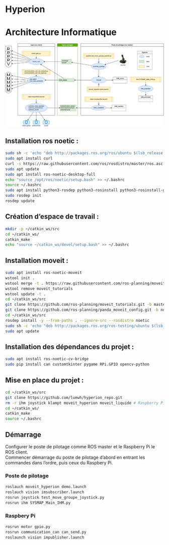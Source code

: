 # Hyperion

# Architecture Informatique
![Architecture Informatique](/doc/Informatique-Architecture%20Informatique.png)


## Installation ros noetic :
```sh
sudo sh -c 'echo "deb http://packages.ros.org/ros/ubuntu $(lsb_release -sc) main" > /etc/apt/sources.list.d/ros-latest.list'
sudo apt install curl
curl -s https://raw.githubusercontent.com/ros/rosdistro/master/ros.asc | sudo apt-key add -
sudo apt update
sudo apt install ros-noetic-desktop-full
echo "source /opt/ros/noetic/setup.bash" >> ~/.bashrc
source ~/.bashrc
sudo apt install python3-rosdep python3-rosinstall python3-rosinstall-generator python3-wstool build-essential
sudo rosdep init
rosdep update
```
## Création d’espace de travail :
```sh
mkdir -p ~/catkin_ws/src
cd ~/catkin_ws/
catkin_make
echo "source ~/catkin_ws/devel/setup.bash" >> ~/.bashrc
```
## Installation moveit : 
```sh
sudo apt install ros-noetic-moveit
wstool init .
wstool merge -t . https://raw.githubusercontent.com/ros-planning/moveit/master/moveit.rosinstall
wstool remove moveit_tutorials
wstool update -t .
cd ~/catkin_ws/src
git clone https://github.com/ros-planning/moveit_tutorials.git -b master
git clone https://github.com/ros-planning/panda_moveit_config.git -b noetic-devel
cd ~/catkin_ws/src
rosdep install -y --from-paths . --ignore-src --rosdistro noetic
sudo sh -c 'echo "deb http://packages.ros.org/ros-testing/ubuntu $(lsb_release -sc) main" > /etc/apt/sources.list.d/ros-latest.list'
sudo apt update
```
## Installation des dépendances du projet :
```sh
sudo apt install ros-noetic-cv-bridge
sudo pip install can customtkinter pygame RPi.GPIO opencv-python
```
## Mise en place du projet :
```sh
cd ~/catkin_ws/src
git clone https://github.com/luewh/hyperion_repo.git
rm -r ihm joystick klampt moveit_hyperion moveit_liquide # Raspberry Pi seulement
cd ~/catkin_ws/
catkin_make
source ~/.bashrc
```
## Démarrage
Configurer le poste de pilotage comme ROS master et le Raspberry Pi le ROS client.   
Commencer démarrage du poste de pilotage d’abord en entrant les commandes dans l’ordre, puis ceux du Raspbery Pi.
### Poste de pilotage
```sh
roslauch moveit_hyperion demo.launch
roslauch vision imsubscriber.launch
rosrun joystick test_move_groupe_joystick.py
rosrun ihm SYSMAP_Main_IHM.py
```
### Raspbery Pi
```sh
rosrun motor gpio.py
rosrun communication_can can_send.py
roslaunch vision impublisher.launch
```